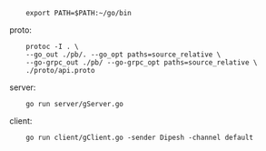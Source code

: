         export PATH=$PATH:~/go/bin

proto:

        protoc -I . \
        --go_out ./pb/. --go_opt paths=source_relative \
        --go-grpc_out ./pb/ --go-grpc_opt paths=source_relative \
        ./proto/api.proto

server:

        go run server/gServer.go

client:

        go run client/gClient.go -sender Dipesh -channel default
